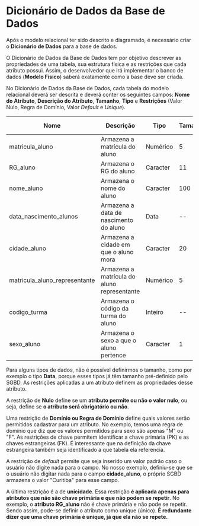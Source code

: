 # Dicionário de Dados da Base de Dados

Após o modelo relacional ter sido descrito e diagramado, é necessário criar o **Dicionário de Dados** para a base de dados.

O Dicionário de Dados da Base de Dados tem por objetivo descrever as propriedades de uma tabela, sua estrutura física e as restrições que cada atributo possui. Assim, o desenvolvedor que irá implementar o banco de dados (**Modelo Físico**) saberá exatamente como a base deve ser criada.

No Dicionário de Dados da Base de Dados, cada tabela do modelo relacional deverá ser descrita e deverá conter os seguintes campos: **Nome do Atributo**, **Descrição do Atributo**, **Tamanho**, **Tipo** e **Restrições** (Valor Nulo, Regra de Domínio, Valor *Default* e *Unique*).


|**Nome**                     |**Descrição**                              |**Tipo** |**Tamanho**|**Nulo**               |**Regra (*check*)**          | **Chave**                                       |  **Default**       |     **Unique**|
|-----------------------------|-------------------------------------------|---------|------|----------------------------|-----------------------------|-------------------------------------------------|--------------------|-----------|
|matricula_aluno          |Armazena a matrícula do aluno                |Numérico | 5    |       Não                   |--                           | PK                                               | --                 |      Não|
|RG_aluno                     |Armazena o RG do aluno                     |Caracter |  11  |      Não                   |--                           |                           --                    | --                 |Sim        |
|nome_aluno                   |Armazena o nome do aluno                   |Caracter |   100|         Não                |--                           |                               --                |    --              |  Não      |
|data_nascimento_alunos       |Armazena a data de nascimento do aluno     |Data     |    --|            Não             |--                           |                                   --            |       --           |    Não    |
|cidade_aluno                 |Armazena a cidade em que o aluno mora      |Caracter |    20|                         Não|--                           |                                       --        |  Curitiba          |  Não      |  
|matricula_aluno_representante|Armazena a matrícula do aluno representante|Numérico |    5 |              Sim           |--                           |                                           --    |          --        |    Não    |
|codigo_turma                 |Armazena o código da turma do aluno        |Inteiro  |    --|                  Não       |--                           |   FK que referencia tbTurma                     |             --     |      Não  |
|sexo_aluno                   |Armazena o sexo a que o aluno pertence     |Caracter |     1|                     Não    |M - Masculino ou F - Feminino|     --                                          |                --  |        Não|




Para alguns tipos de dados, não é possível definirmos o tamanho, como por exemplo o tipo **Data**, porque esses tipos já têm tamanho pré-definido pelo SGBD. As restrições aplicadas a um atributo definem as propriedades desse atributo.

A restrição de **Nulo** define se um **atributo permite ou não o valor nulo**, ou seja, define se **o atributo será obrigatório ou não**.

Uma restrição de **Domínio ou Regra de Domínio** define quais valores serão permitidos cadastrar para um atributo. No exemplo, temos uma regra de domínio que diz que os valores permitidos para sexo são apenas "M" ou "F". As restrições de chave permitem identificar a chave primária (PK) e as chaves estrangeiras (FK). É interessante que na definição da chave estrangeira também seja identificado a que tabela ela referencia. 

A restrição de *default* permite que seja inserido um valor padrão caso o usuário não digite nada para o campo. No nosso exemplo, definiu-se que se o usuário não digitar nada para o campo **cidade_aluno**, o próprio SGBD armazena o valor "Curitiba" para esse campo.

A última restrição é a de **unicidade**. Essa restrição **é aplicada apenas para atributos que não são chave primária e que não podem se repetir**. No exemplo, o **atributo RG_aluno** não é chave primária e não pode se repetir. Sendo assim, pode-se definir o atributo como unique
(único). **É redundante dizer que uma chave primária é unique, já que ela não se repete.**
